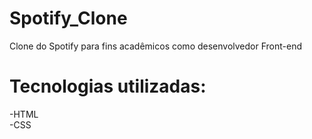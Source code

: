 # Spotify_Clone
Clone do Spotify para fins acadêmicos como desenvolvedor Front-end

# Tecnologias utilizadas: 

-HTML <br>
-CSS

